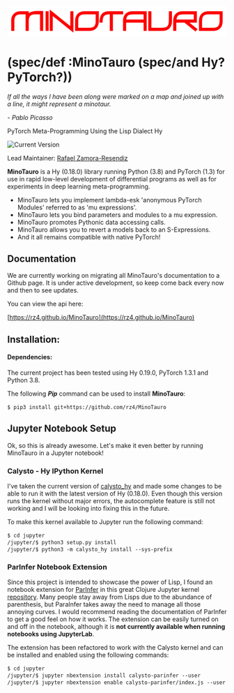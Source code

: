 ![LOGO](docs/_static/imgs/logo.png)
# (spec/def :MinoTauro (spec/and Hy? PyTorch?))

*If all the ways I have been along were marked on a map and joined up with a line, it might represent a minotaur.*

*- Pablo Picasso*

PyTorch Meta-Programming Using the Lisp Dialect Hy

![Current Version](https://img.shields.io/badge/version-0.0.9-yellow.svg)

Lead Maintainer: [Rafael Zamora-Resendiz](https://github.com/rz4)

**MinoTauro** is a Hy (0.18.0) library running Python (3.8) and PyTorch (1.3)
for use in rapid low-level development of differential programs as well as
for experiments in deep learning meta-programming.

- MinoTauro lets you implement lambda-esk 'anonymous PyTorch Modules' referred to as 'mu expressions'.
- MinoTauro lets you bind parameters and modules to a mu expression.
- MinoTauro promotes Pythonic data accessing calls.
- MinoTauro allows you to revert a models back to an S-Expressions.
- And it all remains compatible with native PyTorch!

## Documentation

We are currently working on migrating all MinoTauro's documentation to
a Github page. It is under active development, so keep come back every now and then
to see updates.

You can view the api here:

[https://rz4.github.io/MinoTauro](https://rz4.github.io/MinoTauro)


## Installation:

#### Dependencies:

The current project has been tested using Hy 0.19.0, PyTorch 1.3.1 and
Python 3.8.

The following ***Pip*** command can be used to install **MinoTauro**:

```
$ pip3 install git+https://github.com/rz4/MinoTauro
```

## Jupyter Notebook Setup

Ok, so this is already awesome. Let's make it even better by running MinoTauro in
a Jupyter notebook!

### Calysto - Hy IPython Kernel

I've taken the current version of [calysto_hy](https://github.com/Calysto/calysto_hy)
and made some changes to be able to run it with the latest version of Hy (0.18.0). Even though
this version runs the kernel without major errors, the autocomplete feature is still not working
and I will be looking into fixing this in the future.

To make this kernel available to Jupyter run the following command:

```
$ cd jupyter
/jupyter/$ python3 setup.py install
/jupyter/$ python3 -m calysto_hy install --sys-prefix

```

### ParInfer Notebook Extension

Since this project is intended to showcase the power of Lisp, I found an notebook extension
for [ParInfer](https://github.com/shaunlebron/parinfer) in this great Clojure Jupyter kernel
[repository](https://github.com/clojupyter/lein-jupyter). Many people stay away
from Lisps due to the abundance of parenthesis, but ParaInfer takes away the need to
manage all those annoying curves. I would recommend reading the documentation of
ParInfer to get a good feel on how it works. The extension can be easily turned
on and off in the notebook, although it is **not currently available when running
notebooks using JupyterLab**.

The extension has been refactored to work with the Calysto kernel and can be
installed and enabled using the following commands:

```
$ cd jupyter
/jupyter/$ jupyter nbextension install calysto-parinfer --user
/jupyter/$ jupyter nbextension enable calysto-parinfer/index.js --user

```
